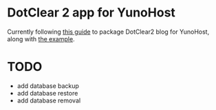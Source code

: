 # DotClear 2 app for YunoHost

Currently following [this guide](https://yunohost.org/#/packaging_apps_fr) to package DotClear2 blog for YunoHost, along with [the example](https://github.com/YunoHost/example_ynh).

# TODO

- add database backup
- add database restore
- add database removal
